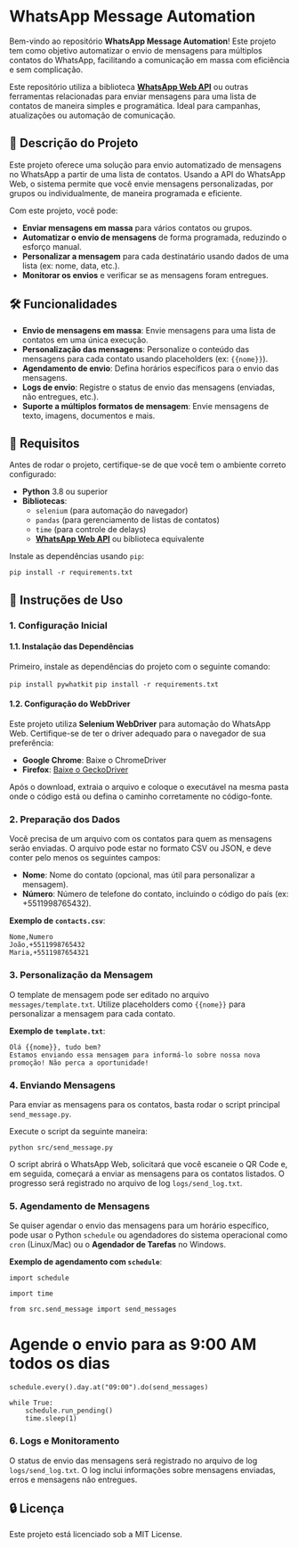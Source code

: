 
# WhatsApp Message Automation

Bem-vindo ao repositório **WhatsApp Message Automation**! Este projeto tem como objetivo automatizar o envio de mensagens para múltiplos contatos do WhatsApp, facilitando a comunicação em massa com eficiência e sem complicação.

Este repositório utiliza a biblioteca **[WhatsApp Web API](https://github.com/mukulhase/WebWhatsapp-Wrapper)** ou outras ferramentas relacionadas para enviar mensagens para uma lista de contatos de maneira simples e programática. Ideal para campanhas, atualizações ou automação de comunicação.

## 🚀 Descrição do Projeto

Este projeto oferece uma solução para envio automatizado de mensagens no WhatsApp a partir de uma lista de contatos. Usando a API do WhatsApp Web, o sistema permite que você envie mensagens personalizadas, por grupos ou individualmente, de maneira programada e eficiente.

Com este projeto, você pode:

-   **Enviar mensagens em massa** para vários contatos ou grupos.
-   **Automatizar o envio de mensagens** de forma programada, reduzindo o esforço manual.
-   **Personalizar a mensagem** para cada destinatário usando dados de uma lista (ex: nome, data, etc.).
-   **Monitorar os envios** e verificar se as mensagens foram entregues.

## 🛠️ Funcionalidades

-   **Envio de mensagens em massa**: Envie mensagens para uma lista de contatos em uma única execução.
-   **Personalização das mensagens**: Personalize o conteúdo das mensagens para cada contato usando placeholders (ex: `{{nome}}`).
-   **Agendamento de envio**: Defina horários específicos para o envio das mensagens.
-   **Logs de envio**: Registre o status de envio das mensagens (enviadas, não entregues, etc.).
-   **Suporte a múltiplos formatos de mensagem**: Envie mensagens de texto, imagens, documentos e mais.

## 📝 Requisitos

Antes de rodar o projeto, certifique-se de que você tem o ambiente correto configurado:

-   **Python** 3.8 ou superior
-   **Bibliotecas**:
    -   `selenium` (para automação do navegador)
    -   `pandas` (para gerenciamento de listas de contatos)
    -   `time` (para controle de delays)
    -   **[WhatsApp Web API](https://github.com/mukulhase/WebWhatsapp-Wrapper)** ou biblioteca equivalente

Instale as dependências usando `pip`:

`pip install -r requirements.txt` 

## 🔧 Instruções de Uso

### 1. **Configuração Inicial**

#### 1.1. **Instalação das Dependências**

Primeiro, instale as dependências do projeto com o seguinte comando:

`pip install pywhatkit`
`pip install -r requirements.txt` 

#### 1.2. **Configuração do WebDriver**

Este projeto utiliza **Selenium WebDriver** para automação do WhatsApp Web. Certifique-se de ter o driver adequado para o navegador de sua preferência:

-   **Google Chrome**: Baixe o ChromeDriver
-   **Firefox**: [Baixe o GeckoDriver](https://github.com/mozilla/geckodriver/releases)

Após o download, extraia o arquivo e coloque o executável na mesma pasta onde o código está ou defina o caminho corretamente no código-fonte.

### 2. **Preparação dos Dados**

Você precisa de um arquivo com os contatos para quem as mensagens serão enviadas. O arquivo pode estar no formato CSV ou JSON, e deve conter pelo menos os seguintes campos:

-   **Nome**: Nome do contato (opcional, mas útil para personalizar a mensagem).
-   **Número**: Número de telefone do contato, incluindo o código do país (ex: +5511998765432).

**Exemplo de `contacts.csv`**:

    Nome,Numero
    João,+5511998765432
    Maria,+5511987654321


### 3. **Personalização da Mensagem**

O template de mensagem pode ser editado no arquivo `messages/template.txt`. Utilize placeholders como `{{nome}}` para personalizar a mensagem para cada contato.

**Exemplo de `template.txt`**:

    Olá {{nome}}, tudo bem?
    Estamos enviando essa mensagem para informá-lo sobre nossa nova promoção! Não perca a oportunidade!

### 4. **Enviando Mensagens**

Para enviar as mensagens para os contatos, basta rodar o script principal `send_message.py`.

Execute o script da seguinte maneira:

`python src/send_message.py` 

O script abrirá o WhatsApp Web, solicitará que você escaneie o QR Code e, em seguida, começará a enviar as mensagens para os contatos listados. O progresso será registrado no arquivo de log `logs/send_log.txt`.

### 5. **Agendamento de Mensagens**

Se quiser agendar o envio das mensagens para um horário específico, pode usar o Python `schedule` ou agendadores do sistema operacional como `cron` (Linux/Mac) ou o **Agendador de Tarefas** no Windows.

**Exemplo de agendamento com `schedule`**:

    import schedule

    import time

    from src.send_message import send_messages

# Agende o envio para as 9:00 AM todos os dias

    schedule.every().day.at("09:00").do(send_messages)

    while True:
        schedule.run_pending()
        time.sleep(1)

### 6. **Logs e Monitoramento**

O status de envio das mensagens será registrado no arquivo de log `logs/send_log.txt`. O log inclui informações sobre mensagens enviadas, erros e mensagens não entregues.

## 🔒 Licença

Este projeto está licenciado sob a MIT License.



